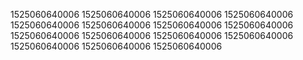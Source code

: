 1525060640006
1525060640006
1525060640006
1525060640006
1525060640006
1525060640006
1525060640006
1525060640006
1525060640006
1525060640006
1525060640006
1525060640006
1525060640006
1525060640006
1525060640006